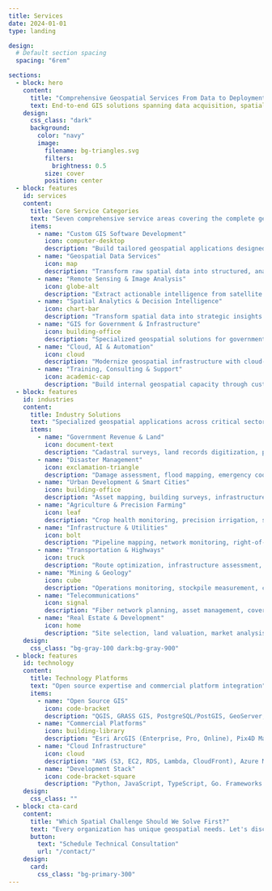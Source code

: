 ```yaml
---
title: Services
date: 2024-01-01
type: landing

design:
  # Default section spacing
  spacing: "6rem"

sections:
  - block: hero
    content:
      title: "Comprehensive Geospatial Services From Data to Deployment"
      text: End-to-end GIS solutions spanning data acquisition, spatial analysis, custom development, AI automation, and cloud infrastructure. We handle every stage of your geospatial intelligence needs with technology-agnostic expertise and government-grade reliability.
    design:
      css_class: "dark"
      background:
        color: "navy"
        image:
          filename: bg-triangles.svg
          filters:
            brightness: 0.5
          size: cover
          position: center
  - block: features
    id: services
    content:
      title: Core Service Categories
      text: "Seven comprehensive service areas covering the complete geospatial lifecycle"
      items:
        - name: "Custom GIS Software Development"
          icon: computer-desktop
          description: "Build tailored geospatial applications designed specifically for your operational workflows. Web GIS applications, mobile field collection apps, 3D digital twins, and GIS dashboards with analytics. Technologies: Leaflet, Mapbox GL, CesiumJS, Django, Flask, React, Angular."
        - name: "Geospatial Data Services"
          icon: map
          description: "Transform raw spatial data into structured, analysis-ready formats. Spatial data digitization, CAD to GIS conversion, geodatabase design and management, topographic and cadastral mapping. Formats: Shapefile, GeoJSON, PostGIS, ArcGIS Geodatabase."
        - name: "Remote Sensing & Image Analysis"
          icon: globe-alt
          description: "Extract actionable intelligence from satellite imagery and drone surveys. Land Use/Land Cover classification, vegetation indices for crop health, 3D orthomosaics, AI-based object detection, and environmental terrain analysis. Platforms: Landsat, Sentinel-2, Pix4D, Google Earth Engine."
        - name: "Spatial Analytics & Decision Intelligence"
          icon: chart-bar
          description: "Transform spatial data into strategic insights through advanced analytics. Hotspot analysis, route optimization, predictive modeling with Geo-AI, real-time GIS with IoT integration. Tools: Python GeoPandas, ArcGIS Spatial Statistics, machine learning frameworks."
        - name: "GIS for Government & Infrastructure"
          icon: building-office
          description: "Specialized geospatial solutions for government departments and large infrastructure projects. Smart city GIS, water/sewerage asset mapping, land records and cadastral mapping, disaster management and emergency response. Programs: Smart Cities Mission, DILRMP, AMRUT, Jal Jeevan Mission."
        - name: "Cloud, AI & Automation"
          icon: cloud
          description: "Modernize geospatial infrastructure with cloud-native deployments and AI-powered automation. Cloud GIS deployment on AWS/Azure/GCP, AI/ML-powered feature extraction, RESTful spatial APIs, and DevOps for GIS applications with Docker/Kubernetes."
        - name: "Training, Consulting & Support"
          icon: academic-cap
          description: "Build internal geospatial capacity through customized training and strategic consulting. GIS implementation consulting, data governance and metadata management, hands-on workshops for QGIS/ArcGIS/PostGIS, and ongoing maintenance with technical support."
  - block: features
    id: industries
    content:
      title: Industry Solutions
      text: "Specialized geospatial applications across critical sectors"
      items:
        - name: "Government Revenue & Land"
          icon: document-text
          description: "Cadastral surveys, land records digitization, property mapping, BhuNaksha integration, automated 7/12 extract generation."
        - name: "Disaster Management"
          icon: exclamation-triangle
          description: "Damage assessment, flood mapping, emergency coordination, evacuation route planning, GSDMA SEOC dashboards."
        - name: "Urban Development & Smart Cities"
          icon: building-office
          description: "Asset mapping, building surveys, infrastructure monitoring, 3D city models, citizen service portals."
        - name: "Agriculture & Precision Farming"
          icon: leaf
          description: "Crop health monitoring, precision irrigation, soil analysis, yield prediction, subsidy verification."
        - name: "Infrastructure & Utilities"
          icon: bolt
          description: "Pipeline mapping, network monitoring, right-of-way management, SCADA integration, outage management."
        - name: "Transportation & Highways"
          icon: truck
          description: "Route optimization, infrastructure assessment, traffic analysis, corridor mapping, bridge inventories."
        - name: "Mining & Geology"
          icon: cube
          description: "Operations monitoring, stockpile measurement, compliance tracking, terrain modeling, safety monitoring."
        - name: "Telecommunications"
          icon: signal
          description: "Fiber network planning, asset management, coverage analysis, tower site selection, route optimization."
        - name: "Real Estate & Development"
          icon: home
          description: "Site selection, land valuation, market analysis, demographic overlays, feasibility studies."
    design:
      css_class: "bg-gray-100 dark:bg-gray-900"
  - block: features
    id: technology
    content:
      title: Technology Platforms
      text: "Open source expertise and commercial platform integration"
      items:
        - name: "Open Source GIS"
          icon: code-bracket
          description: "QGIS, GRASS GIS, PostgreSQL/PostGIS, GeoServer, MapServer, Leaflet, OpenLayers, GDAL/OGR, Python GeoPandas."
        - name: "Commercial Platforms"
          icon: building-library
          description: "Esri ArcGIS (Enterprise, Pro, Online), Pix4D Mapper, Agisoft Metashape, ENVI, ERDAS IMAGINE, SNAP ESA."
        - name: "Cloud Infrastructure"
          icon: cloud
          description: "AWS (S3, EC2, RDS, Lambda, CloudFront), Azure Maps and Database, Google Earth Engine, Docker, Kubernetes, Terraform, Ansible."
        - name: "Development Stack"
          icon: code-bracket-square
          description: "Python, JavaScript, TypeScript, Go. Frameworks: Django, Flask, FastAPI, Express.js, React, Angular, Vue. Databases: PostgreSQL, MongoDB, InfluxDB."
    design:
      css_class: ""
  - block: cta-card
    content:
      title: "Which Spatial Challenge Should We Solve First?"
      text: "Every organization has unique geospatial needs. Let's discuss which service—or combination of services—can accelerate your operational goals and strategic initiatives."
      button:
        text: "Schedule Technical Consultation"
        url: "/contact/"
    design:
      card:
        css_class: "bg-primary-300"
---
```

